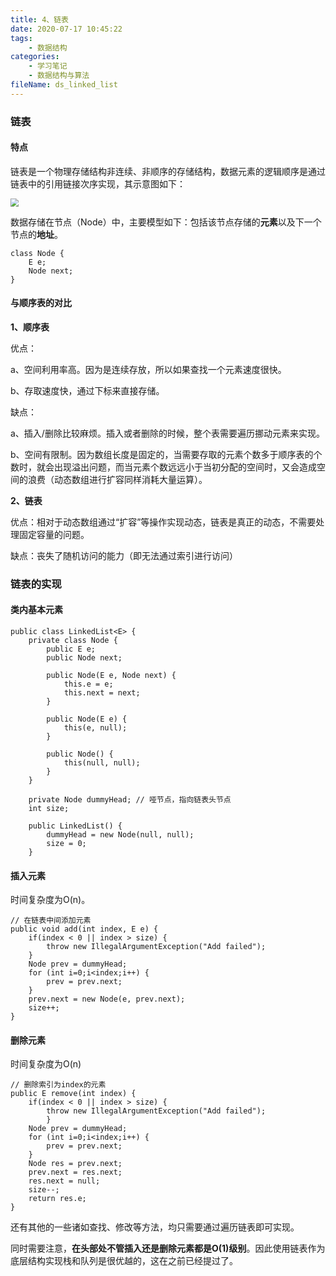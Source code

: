 ```yaml
---
title: 4、链表
date: 2020-07-17 10:45:22
tags:
	- 数据结构
categories:
	- 学习笔记
	- 数据结构与算法
fileName: ds_linked_list
---
```


### 链表

#### 特点

链表是一个物理存储结构非连续、非顺序的存储结构，数据元素的逻辑顺序是通过链表中的引用链接次序实现，其示意图如下：

<img src="http://cdn.ziyedy.top/image/%E8%AE%A1%E7%AE%97%E6%9C%BA%E5%9F%BA%E7%A1%80/%E6%95%B0%E6%8D%AE%E7%BB%93%E6%9E%84/4%E3%80%81%E9%93%BE%E8%A1%A8/%E9%93%BE%E8%A1%A8%E7%A4%BA%E6%84%8F%E5%9B%BE.png" style="zoom: 80%;" />

数据存储在节点（Node）中，主要模型如下：包括该节点存储的**元素**以及下一个节点的**地址**。

```
class Node {
	E e;
	Node next;
}
```

#### 与顺序表的对比

**1、顺序表**

优点：

a、空间利用率高。因为是连续存放，所以如果查找一个元素速度很快。

b、存取速度快，通过下标来直接存储。

缺点：

a、插入/删除比较麻烦。插入或者删除的时候，整个表需要遍历挪动元素来实现。

b、空间有限制。因为数组长度是固定的，当需要存取的元素个数多于顺序表的个数时，就会出现溢出问题，而当元素个数远远小于当初分配的空间时，又会造成空间的浪费（动态数组进行扩容同样消耗大量运算）。

**2、链表**

优点：相对于动态数组通过“扩容”等操作实现动态，链表是真正的动态，不需要处理固定容量的问题。

缺点：丧失了随机访问的能力（即无法通过索引进行访问）



### 链表的实现

#### 类内基本元素

```
public class LinkedList<E> {
    private class Node {
        public E e;
        public Node next;

        public Node(E e, Node next) {
            this.e = e;
            this.next = next;
        }

        public Node(E e) {
            this(e, null);
        }

        public Node() {
            this(null, null);
        }
    }

    private Node dummyHead;	// 哑节点，指向链表头节点
    int size;

    public LinkedList() {
        dummyHead = new Node(null, null);
        size = 0;
    }
```



#### 插入元素

时间复杂度为O(n)。

```
// 在链表中间添加元素
public void add(int index, E e) {
    if(index < 0 || index > size) {
        throw new IllegalArgumentException("Add failed");
    }
    Node prev = dummyHead;
    for (int i=0;i<index;i++) {
        prev = prev.next;
    }
    prev.next = new Node(e, prev.next);
    size++;
}
```



#### 删除元素

时间复杂度为O(n)

```
// 删除索引为index的元素
public E remove(int index) {
    if(index < 0 || index > size) {
        throw new IllegalArgumentException("Add failed");
        }
    Node prev = dummyHead;
    for (int i=0;i<index;i++) {
        prev = prev.next;
    }
    Node res = prev.next;
    prev.next = res.next;
    res.next = null;
    size--;
    return res.e;
}
```



还有其他的一些诸如查找、修改等方法，均只需要通过遍历链表即可实现。

同时需要注意，**在头部处不管插入还是删除元素都是O(1)级别**。因此使用链表作为底层结构实现栈和队列是很优越的，这在之前已经提过了。